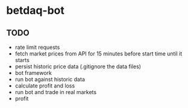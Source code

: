 # betdaq-bot

## TODO
* rate limit requests
* fetch market prices from API for 15 minutes before start time until it starts
* persist historic price data (.gitignore the data files)
* bot framework
* run bot against historic data
* calculate profit and loss
* run bot and trade in real markets
* profit
